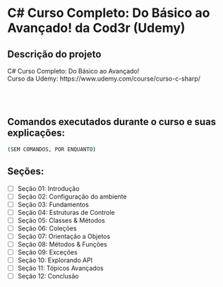 # C# Curso Completo: Do Básico ao Avançado! da Cod3r (Udemy)

## Descrição do projeto
<p align="justify">
  C# Curso Completo: Do Básico ao Avançado! <br>
  Curso da Udemy: https://www.udemy.com/course/curso-c-sharp/
</p>

<br><br>
<h2>Comandos executados durante o curso e suas explicações:</h2>

```bash
(SEM COMANDOS, POR ENQUANTO)
```


## Seções:
- [ ] Seção 01: Introdução <br>
- [ ] Seção 02: Configuração do ambiente <br>
- [ ] Seção 03: Fundamentos <br>
- [ ] Seção 04: Estruturas de Controle <br>
- [ ] Seção 05: Classes & Métodos<br>
- [ ] Seção 06: Coleções<br>
- [ ] Seção 07: Orientação a Objetos<br>
- [ ] Seção 08: Métodos & Funções<br>
- [ ] Seção 09: Exceções<br>
- [ ] Seção 10: Explorando API<br>
- [ ] Seção 11: Tópicos Avançados<br>
- [ ] Seção 12: Conclusão<br>